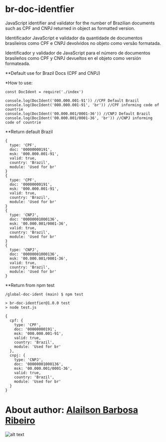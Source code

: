 # br-doc-identfier

JavaScript identifier and validator for the number of Brazilian documents such as CPF and CNPJ returned in object as formatted version.

Identificador JavaScript e validador da quantidade de documentos brasileiros como CPF e CNPJ devolvidos no objeto como versão formatada.

Identificador y validador de JavaScript para el número de documentos brasileños como CPF y CNPJ devueltos en el objeto como versión formateada.


**Default use for Brazil Docs (CPF and CNPJ)

*How to use:
```
const DocIdent = require('./index')

console.log(DocIdent('000.000.001-91')) //CPF Default Brazil
console.log(DocIdent('000.000.001-91', 'br')) //CPF informing code of countrie
console.log(DocIdent('00.000.001/0001-36')) //CNPJ Default Brazil
console.log(DocIdent('00.000.001/0001-36', 'br')) //CNPJ informing code of countrie

```
**Return default Brazil

```
{
  type: 'CPF',
  doc: '00000000191',
  msk: '000.000.001-91',
  valid: true,
  country: 'Brazil',
  module: 'Used for br'
}
{
  type: 'CPF',
  doc: '00000000191',
  msk: '000.000.001-91',
  valid: true,
  country: 'Brazil',
  module: 'Used for br'
}
{
  type: 'CNPJ',
  doc: '00000001000136',
  msk: '00.000.001/0001-36',
  valid: true,
  country: 'Brazil',
  module: 'Used for br'
}
{
  type: 'CNPJ',
  doc: '00000001000136',
  msk: '00.000.001/0001-36',
  valid: true,
  country: 'Brazil',
  module: 'Used for br'
}
```


**Return from npm test

```
/global-doc-ident (main) $ npm test

> br-doc-identfier@1.0.0 test
> node test.js

{
  cpf: {
    type: 'CPF',
    doc: '00000000191',
    msk: '000.000.001-91',
    valid: true,
    country: 'Brazil',
    module: 'Used for br'
  },
  cnpj: {
    type: 'CNPJ',
    doc: '00000001000136',
    msk: '00.000.001/0001-36',
    valid: true,
    country: 'Brazil',
    module: 'Used for br'
  }
}

```

About author: [Alailson Barbosa Ribeiro](https://www.alailson.com.br)
============
![alt text](https://secure.gravatar.com/avatar/f4a6fbf1b704b29c4236d964f5f5280c "Alailson Barbosa Ribeiro")
